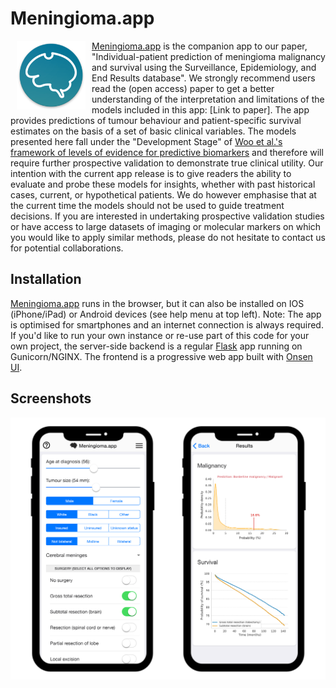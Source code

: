 # Meningioma.app

<img src="static/android-chrome-192x192.png?raw=true" align="left" height="110" width="110" hspace="10">

[Meningioma.app](https://meningioma.app/) is the companion app to our paper,
"Individual-patient prediction of meningioma malignancy and
survival using the Surveillance, Epidemiology, and End Results
database". We strongly recommend users read the (open access)
paper to get a better understanding of the interpretation and
limitations of the models included in this app: [Link to paper].
The app provides predictions of tumour behaviour and
patient-specific survival estimates on the basis of a set of basic
clinical variables. The models presented here fall under the
"Development Stage" of
<a href="https://www.ncbi.nlm.nih.gov/pubmed/28230847">Woo et al.'s framework of levels of
evidence for predictive
biomarkers</a>
and therefore will require further prospective validation to
demonstrate true clinical utility. Our intention with the current
app release is to give readers the ability to evaluate and probe
these models for insights, whether with past historical cases,
current, or hypothetical patients. We do however emphasise that at
the current time the models should not be used to guide treatment
decisions. If you are interested in undertaking prospective
validation studies or have access to large datasets of imaging or
molecular markers on which you would like to apply similar
methods, please do not hesitate to contact us for potential
collaborations.

## Installation

[Meningioma.app](https://meningioma.app/) runs in the browser, but it can also be installed on IOS (iPhone/iPad) or Android devices (see help menu at top left). Note: The app is optimised for smartphones and an internet connection is always required. If you'd like to run your own instance or re-use part of this code for your own project, the server-side backend is a regular [Flask](https://github.com/pallets/flask) app running on Gunicorn/NGINX. The frontend is a progressive web app built with [Onsen UI](https://github.com/OnsenUI/OnsenUI).

## Screenshots

![meningioma.app](static/screenshot.png?raw=true)
